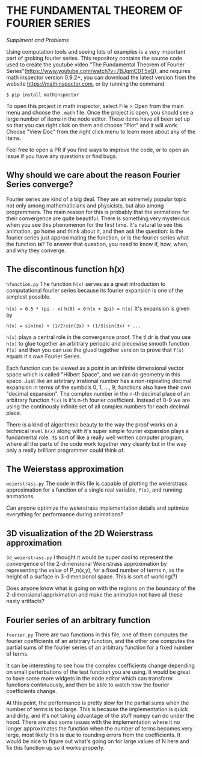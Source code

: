 # THE FUNDAMENTAL THEOREM OF FOURIER SERIES
*Supplment and Problems*

Using computation tools and seeing lots of examples is a very important part of groking fourier series.  This repository contains the source code used to create the youtube video "The Fundamental Theorem of Fourier Series"(https://www.youtube.com/watch?v=7BJgmC0T5xQ), and requires math inspector version 0.9.2+, you can download the latest version from the website https://mathinspector.com, or by running the command

```
$ pip install mathinspector
```

To open this project in math inspector, select File > Open from the main menu and choose the `.math` file.  Once the project is open, you should see a large number of items in the node editor.  These items have all been set up so that you can right click on them and choose "Plot" and it will work.  Choose "View Doc" from the right click menu to learn more about any of the items.

Feel free to open a PR if you find ways to improve the code, or to open an issue if you have any questions or find bugs.

## Why should we care about the reason Fourier Series converge?
Fourier series are kind of a big deal.  They are an extremely popular topic not only among mathematicians and physicists, but also among programmers.  The main reason for this is probably that the animations for their convergence are quite beautiful.  There is something very mysterious when you see this phenomenon for the first time.  It's natural to see this animation, go home and think about it, and then ask the question: is the fourier series just approximating the function, or is the fourier series what the function **is**?  To answer that question, you need to know if, how, when, and why they converge.

## The discontinous function h(x)
`hfunction.py`
The function `h(x)` serves as a great introduction to computational fourier series because its fourier expansion is one of the simplest possible.  

`h(x) = 0.5 * (pi - x)`
`h(0) = 0`
`h(x + 2pi) = h(x)`
It's expansion is given by

```
h(x) = sin(nx) + (1/2)sin(2x) + (1/3)sin(3x) + ...
```

`h(x)` plays a central role in the convergence proof.  The tl;dr is that you use `h(x)` to glue together an arbitrary periodic and piecewise smooth function `f(x)` and then you can use the glued together version to prove that `f(x)` equals it's own Fourier Series.

Each function can be viewed as a point in an infinite dimensional vector space which is called "Hilbert Space", and we can do geometry in this space.  Just like an arbitrary irrational number has a non-repeating decimal expansion in terms of the symbols 0, 1, ..., 9; functions also have their own "decimal expansion".  The complex number in the n-th decimal place of an arbitrary function `f(x)` is it's n-th fourier coefficient.  Instead of 0-9 we are using the continously infinite set of all complex numbers for each decimal place.

There is a kind of algorithmic beauty to the way the proof works on a technical level.  `h(x)` along with it's super simple fourier expansion plays a fundamental role.  Its sort of like a really well written computer program, where all the parts of the code work together very cleanly but in the way only a really brilliant programmer could think of.

## The Weierstass approximation
`weierstrass.py`
The code in this file is capable of plotting the weierstrass approximation for a function of a single real variable, `f(x)`, and running animations.

Can anyone optimize the weierstrass implementation details and optimize everything for performance during animations?

## 3D visualization of the 2D Weierstrass approximation
`3d_weierstrass.py`
I thought it would be super cool to represent the convergence of the 2-dimensional Weierstrass approximation by representing the value of P_n(x,y), for a fixed number of terms n, as the height of a surface in 3-dimensional space.  This is sort of working(?)

Does anyone know what is going on with the regions on the boundary of the 2-dimensional appriximation and make the animation not have all these nasty artifacts?

## Fourier series of an arbitrary function
`fourier.py`
There are two functions in this file, one of them computes the fourier coefficients of an arbitrary function, and the other one computes the partial sums of the fourier series of an arbitrary function for a fixed number of terms.

It can be interesting to see how the complex coefficients change depending on small perterbations of the test function you are using.  It would be great to have some more widgets in the node editor which can transform functions continuously, and then be able to watch how the fourier coefficients change.

At this point, the performance is pretty slow for the partial sums when the number of terms is too large.  This is because the implementation is quick and dirty, and it's not taking advantage of the stuff numpy can do under the hood.  There are also some issues with the implementation where it no longer approximates the function when the number of terms becomes very large, most likely this is due to rounding errors from the coefficients.  It would be nice to figure out what's going on for large values of N here and fix this function up so it works properly.
